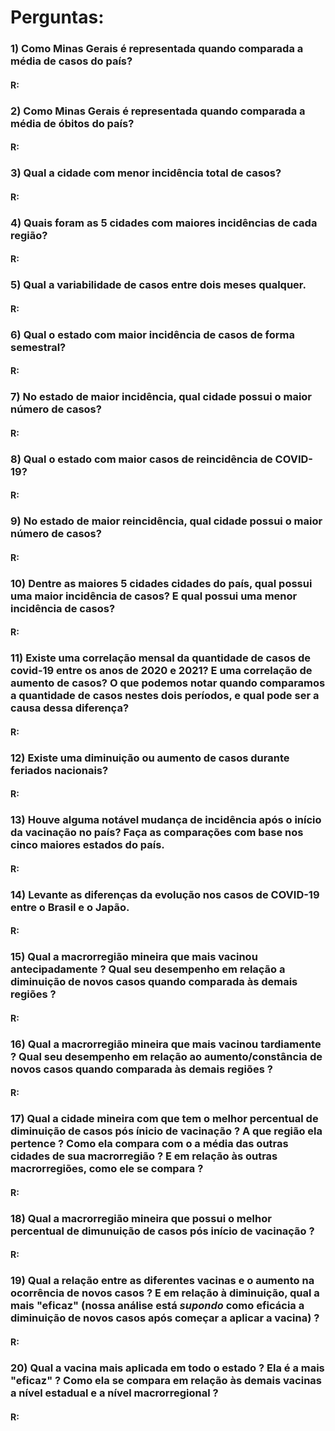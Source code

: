 # **Perguntas:**

### 1) Como Minas Gerais é representada quando comparada a média de casos do país?
#### R:
### 2) Como Minas Gerais é representada quando comparada a média de óbitos do país?
#### R:
### 3) Qual a cidade com menor incidência total de casos?
#### R:
### 4) Quais foram as 5 cidades com maiores incidências de cada região?
#### R:
### 5) Qual a variabilidade de casos entre dois meses qualquer.
#### R:
### 6) Qual o estado com maior incidência de casos de forma semestral?
#### R:
### 7) No estado de maior incidência, qual cidade possui o maior número de casos?
#### R:
### 8) Qual o estado com maior casos de reincidência de COVID-19?
#### R:
### 9) No estado de maior reincidência, qual cidade possui o maior número de casos?
#### R:
### 10) Dentre as maiores 5 cidades cidades do país, qual possui uma maior incidência de casos? E qual possui uma menor incidência de casos?
#### R:
### 11) Existe uma correlação mensal da quantidade de casos de covid-19 entre os anos de 2020 e 2021? E uma correlação de aumento de casos? O que podemos notar quando comparamos a quantidade de casos nestes dois períodos, e qual pode ser a causa dessa diferença?
#### R:
### 12) Existe uma diminuição ou aumento de casos durante feriados nacionais?
#### R:
### 13) Houve alguma notável mudança de incidência após o início da vacinação no país? Faça as comparações com base nos cinco maiores estados do país.
#### R:
### 14) Levante as diferenças da evolução nos casos de COVID-19 entre o Brasil e o Japão.
#### R:
### 15) Qual a macrorregião mineira que mais vacinou antecipadamente ? Qual seu desempenho em relação a diminuição de novos casos quando comparada às demais regiões ?
#### R:
### 16) Qual a macrorregião mineira que mais vacinou tardiamente ? Qual seu desempenho em relação ao aumento/constância de novos casos quando comparada às demais regiões ?
#### R:
### 17) Qual a cidade mineira com que tem o melhor percentual de diminuição de casos pós ínicio de vacinação ? A que região ela pertence ? Como ela compara com o a média das outras cidades de sua macrorregião ? E em relação às outras macrorregiões, como ele se compara ?
#### R:
### 18) Qual a macrorregião mineira que possui o melhor percentual de dimunuição de casos pós início de vacinação ?
#### R:
### 19) Qual a relação entre as diferentes vacinas e o aumento na ocorrência de novos casos ? E em relação à diminuição, qual a mais "eficaz" (nossa análise está ***supondo*** como eficácia a diminuição de novos casos após começar a aplicar a vacina) ?
#### R:
### 20) Qual a vacina mais aplicada em todo o estado ? Ela é a mais "eficaz" ? Como ela se compara em relação às demais vacinas a nível estadual e a nível macrorregional ?
#### R:
